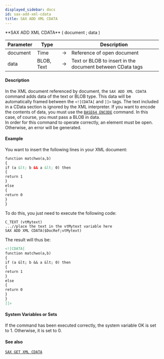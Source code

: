 ```yaml
---
displayed_sidebar: docs
id: sax-add-xml-cdata
title: SAX ADD XML CDATA
---
```


<!-- REF #_command_.SAX ADD XML CDATA.Syntax-->**SAX ADD XML CDATA** ( document ; data )<!-- END REF-->


<!-- REF #_command_.SAX ADD XML CDATA.Params -->
|Parameter|Type||Description|
|---------|--- |:---:|------|
|document|Time|->|Reference of open document|
|data|BLOB, Text|->|Text or BLOB to insert in the document between CData tags|
<!-- END REF -->


#### Description



In the XML document referenced by document, the `SAX ADD XML CDATA` command adds data of the text or BLOB type. This data will be automatically framed between the `<![CDATA[` and `]]>` tags.
The text included in a CData section is ignored by the XML interpreter.
If you want to encode the contents of data, you must use the [`BASE64 ENCODE`](base64-encode.md) command. In this case, of course, you must pass a BLOB in data.  
In order for this command to operate correctly, an element must be open. Otherwise, an error will be generated.


#### Example


You want to insert the following lines in your XML document:

```xml
function matchwo(a,b)
{
if (a &lt; b && a &lt; 0) then
{
return 1
}
else
{
return 0
}
}
```

To do this, you just need to execute the following code:

```4d
C_TEXT (vtMytext)
...//place the text in the vtMytext variable here
SAX ADD XML CDATA($DocRef;vtMytext)
```

The result will thus be:

```xml
<![CDATA[
function matchwo(a,b)
{
if (a &lt; b && a &lt; 0) then
{
return 1
}
else
{
return 0
}
}
]]>
```

#### System Variables or Sets


If the command has been executed correctly, the system variable OK is set to 1. Otherwise, it is set to 0.


#### See also

[`SAX GET XML CDATA`](sax-get-xml-cdata.md)
